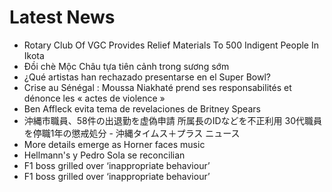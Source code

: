 # Latest News
-  Rotary Club Of VGC Provides Relief Materials To 500 Indigent People In Ikota
-  Đồi chè Mộc Châu tựa tiên cảnh trong sương sớm
-  ¿Qué artistas han rechazado presentarse en el Super Bowl?
-  Crise au Sénégal : Moussa Niakhaté prend ses responsabilités et dénonce les « actes de violence »
-  Ben Affleck evita tema de revelaciones de Britney Spears
-  沖縄市職員、58件の出退勤を虚偽申請 所属長のIDなどを不正利用 30代職員を停職1年の懲戒処分 - 沖縄タイムス＋プラス ニュース
-  More details emerge as Horner faces music
-  Hellmann's y Pedro Sola se reconcilian
-  F1 boss grilled over ‘inappropriate behaviour’
-  F1 boss grilled over ‘inappropriate behaviour’
